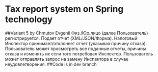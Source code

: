 # Tax report system on Spring technology
##Variant 5 by Chmutov Evgenii
Физ./Юр.лицо (далее Пользователь) регистрируется. Подает отчет (XML/JSON/Форма). Налоговый Инспектор принимает/отклоняет отчет (указывая причину отказа). Пользователь может просмотреть все поданные отчеты, причины отказа и изменять их если того потребовал Инспектор. Пользователь может отправлять запрос на замену Инспектора в случае неудовлетворения. 
##Code is in dev branch